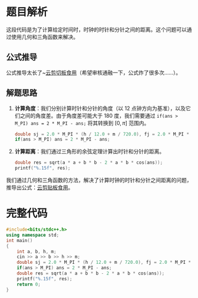 # 题目解析

这段代码是为了计算给定时间时，时钟的时针和分针之间的距离。这个问题可以通过使用几何和三角函数来解决。

## 公式推导

公式推导太长了~[云剪切板食用](https://www.luogu.com.cn/paste/ra5e7ihi)（希望审核通融一下，公式炸了很多次……）。

## 解题思路
    
1. **计算角度**：我们分别计算时针和分针的角度（以 $12$ 点钟方向为基准），以及它们之间的角度差。由于角度差可能大于 $180$ 度，我们需要通过 `if(ans > M_PI) ans = 2 * M_PI - ans;` 将其转换到 $[0,\pi]$ 范围内。

    ```c++
    double sj = 2.0 * M_PI * (h / 12.0 + m / 720.0), fj = 2.0 * M_PI * (m / 60.0), ans = abs(sj - fj);
    if(ans > M_PI) ans = 2 * M_PI - ans;
    ```

2. **计算距离**：我们通过三角形的余弦定理计算出时针和分针的距离。

    ```c++
    double res = sqrt(a * a + b * b - 2 * a * b * cos(ans));
    printf("%.15f", res);
    ```

我们通过几何和三角函数的方法，解决了计算时钟的时针和分针之间距离的问题，推导出公式：[云剪贴板食用](https://www.luogu.com.cn/paste/774k9pty)。

# 完整代码

```cpp
#include<bits/stdc++.h>
using namespace std;
int main()
{
    int a, b, h, m;
    cin >> a >> b >> h >> m;
    double sj = 2.0 * M_PI * (h / 12.0 + m / 720.0), fj = 2.0 * M_PI * (m / 60.0), ans = abs(sj - fj);
    if(ans > M_PI) ans = 2 * M_PI - ans;
    double res = sqrt(a * a + b * b - 2 * a * b * cos(ans));
    printf("%.15f", res);
    return 0;
}
```